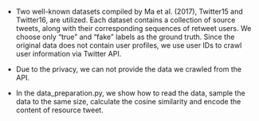 * Two well-known datasets compiled by Ma et al. (2017), Twitter15 and Twitter16, are utilized.
Each dataset contains a collection of source tweets, along with their corresponding sequences
of retweet users. We choose only “true” and “fake” labels as the ground truth. 
Since the original data does not contain user profiles, we use user IDs to crawl user information via Twitter API.

* Due to the privacy, we can not provide the data we crawled from the API.

* In the data_preparation.py, we show how to read the data, sample the data to the same size, calculate the cosine similarity and encode the content of resource tweet.

